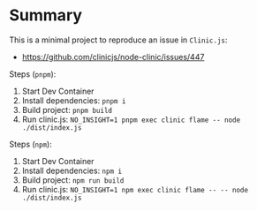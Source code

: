 # Summary

This is a minimal project to reproduce an issue in `Clinic.js`:
- https://github.com/clinicjs/node-clinic/issues/447

Steps (`pnpm`):
1. Start Dev Container
2. Install dependencies: `pnpm i`
3. Build project: `pnpm build`
4. Run clinic.js: `NO_INSIGHT=1 pnpm exec clinic flame -- node ./dist/index.js`

Steps (`npm`):
1. Start Dev Container
2. Install dependencies: `npm i`
3. Build project: `npm run build`
4. Run clinic.js: `NO_INSIGHT=1 npm exec clinic flame -- -- node ./dist/index.js`
